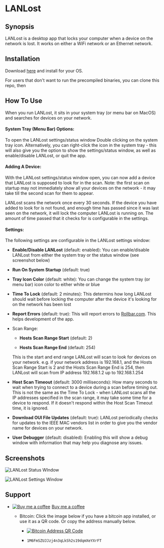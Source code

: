 # LANLost

## Synopsis

LANLost is a desktop app that locks your computer when a device on the network is lost. It works on either a WiFi network or an Ethernet network.

## Installation

Download [here](https://github.com/Darkle/LANLost/releases) and install for your OS.

For users that don't want to run the precompiled binaries, you can clone this repo, then

## How To Use

When you run LANLost, it sits in your system tray (or menu bar on MacOS) and searches for devices on your network. 

#### System Tray (Menu Bar) Options:

To open the LANLost settings/status window Double clicking on the system tray icon. Alternatively, you can right-click the icon in the system tray - this will also give you the option to show the settings/status window, as well as enable/disable LANLost, or quit the app.

#### Adding A Device:

With the LANLost settings/status window open, you can now add a device that LANLost is supposed to look for in the scan. Note: the first scan on startup may not immediately show all your devices on the network - it may take till the second scan for them to appear.

LANLost scans the network once every 30 seconds. If the device you have added to look for is not found, and enough time has passed since it was last seen on the network, it will lock the computer LANLost is running on. The amount of time passed that it checks for is configurable in the settings.

#### Settings:

The following settings are configurable in the LANLost settings window:

- **Enable/Disable LANLost** (default: enabled): You can enable/disable LANLost from either the system tray or the status window (see screenshot below)

- **Run On System Startup** (default: true)

- **Tray Icon Color** (default: white): You can change the system tray (or menu bar) icon color to either white or blue

- **Time To Lock** (default: 2 minutes): This determins how long LANLost should wait before locking the computer after the device it's looking for on the network has been lost

- **Report Errors** (default: true): This will report errors to [Rollbar.com](https://rollbar.com). This helps development of the app.  

- Scan Range:

  - **Hosts Scan Range Start** (default: 2)

  - **Hosts Scan Range End** (default: 254)

  This is the start and end range LANLost will scan to look for devices on your network. e.g. if your network address is 192.168.1, and the Hosts Scan Range Start is 2 and the Hosts Scan Range End is 254, then LANLost will scan from IP address 192.168.1.2 up to 192.168.1.254

- **Host Scan Timeout** (default: 3000 milliseconds): How many seconds to wait when trying to connect to a device during a scan before timing out. This is not the same as the Time To Lock - when LANLost scans all the IP addresses specified in the scan range, it may take some time for a device to respond. If it doesn't respond within the Host Scan Timeout time, it is ignored.

- **Download OUI File Updates** (default: true): LANLost periodically checks for updates to the IEEE MAC vendors list in order to give you the vendor name for devices on your network.

- **User Debugger** (default: disabled): Enabling this will show a debug window with information that may help you diagnose any issues.

## Screenshots

![LANLost Status WIndow](https://github.com/Darkle/LANLost/raw/master/resources/readmeMedia/LANLost-Settings-Status.png)

![LANLost Settings Window](https://github.com/Darkle/LANLost/raw/master/resources/readmeMedia/LANLost-Settings.png)

## Support

- <style>
.bmc-button img {
    width: 27px !important;
    margin-bottom: 1px !important;
    box-shadow: none !important;
    border: none !important;
    vertical-align: middle !important;
}

.bmc-button {
    line-height: 36px !important;
    height: 37px !important;
    text-decoration: none !important;
    display: inline-flex !important;
    color: #FFFFFF !important;
    background-color: #FF813F !important;
    border-radius: 3px !important;
    border: 1px solid transparent !important;
    padding: 0px 9px !important;
    font-size: 17px !important;
    letter-spacing: -0.08px !important;
    ;
    box-shadow: 0px 1px 2px rgba(190, 190, 190, 0.5) !important;
    -webkit-box-shadow: 0px 1px 2px 2px rgba(190, 190, 190, 0.5) !important;
    margin: 0 auto !important;
    font-family: 'Lato', sans-serif !important;
    -webkit-box-sizing: border-box !important;
    box-sizing: border-box !important;
    -o-transition: 0.3s all linear !important;
    -webkit-transition: 0.3s all linear !important;
    -moz-transition: 0.3s all linear !important;
    -ms-transition: 0.3s all linear !important;
    transition: 0.3s all linear !important;
}

.bmc-button:hover,
.bmc-button:active,
.bmc-button:focus {
    -webkit-box-shadow: 0px 1px 2px 2px rgba(190, 190, 190, 0.5) !important;
    text-decoration: none !important;
    box-shadow: 0px 1px 2px 2px rgba(190, 190, 190, 0.5) !important;
    opacity: 0.85 !important;
    color: #FFFFFF !important;
}
</style>
<link href="https://fonts.googleapis.com/css?family=Lato&subset=latin,latin-ext" rel="stylesheet">
<a class="bmc-button" target="_blank" href="https://www.buymeacoffee.com/2yhzJxd4B"><img src="https://www.buymeacoffee.com/assets/img/BMC-btn-logo.svg" alt="Buy me a coffee"><span style="margin-left:5px">Buy me a coffee</span>
</a>



- Bitcoin: Click the image below if you have a bitcoin app installed, or use it as a QR code. Or copy the address manually below.

	- [![Bitcoin Address QR Code](https://github.com/Darkle/LANLost/raw/master/resources/readmeMedia/Bitcoin-QR-Code.png)](bitcoin:1M6FmSZUJJzj4n3qLkSh2s19dqmXeYXrFT)

  - `1M6FmSZUJJzj4n3qLkSh2s19dqmXeYXrFT`
